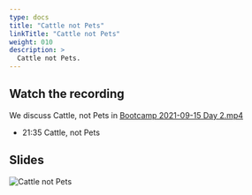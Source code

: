 ```yaml
---
type: docs
title: "Cattle not Pets"
linkTitle: "Cattle not Pets"
weight: 010
description: >
  Cattle not Pets.
---
```


## Watch the recording

We discuss Cattle, not Pets in
[Bootcamp 2021-09-15 Day 2.mp4](https://onbeco.sharepoint.com/sites/Technology/Shared%20Documents/General/Architecture/Presentations/Onbe%20Microservices%20Bootcamp/Recorded%20Sessions/Bootcamp%202021-09-16%20Day%202.mp4)

 - 21:35 Cattle, not Pets

## Slides
![Cattle not Pets](/images/bootcamp-slides/microservices-bootcamp/Slide187.PNG)
